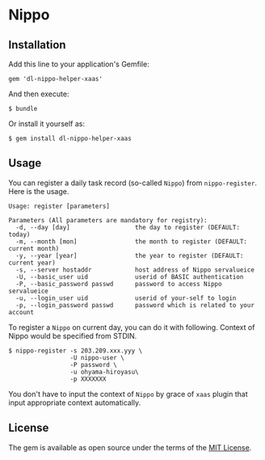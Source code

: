# Nippo

## Installation

Add this line to your application's Gemfile:

```
gem 'dl-nippo-helper-xaas'
```

And then execute:

    $ bundle

Or install it yourself as:

    $ gem install dl-nippo-helper-xaas

## Usage
You can register a daily task record (so-called `Nippo`) from `nippo-register`. Here is the usage.
```
Usage: register [parameters]

Parameters (All parameters are mandatory for registry):
  -d, --day [day]                  the day to register (DEFAULT: today)
  -m, --month [mon]                the month to register (DEFAULT: current month)
  -y, --year [year]                the year to register (DEFAULT: current year)
  -s, --server hostaddr            host address of Nippo servalueice
  -U, --basic_user uid             userid of BASIC authentication
  -P, --basic_password passwd      password to access Nippo servalueice
  -u, --login_user uid             userid of your-self to login
  -p, --login_password passwd      password which is related to your account
```

To register a `Nippo` on current day, you can do it with following. Context of Nippo would be specified from STDIN.
```
$ nippo-register -s 203.209.xxx.yyy \
                 -U nippo-user \
                 -P password \
                 -u ohyama-hiroyasu\
                 -p XXXXXXX
```
You don't have to input the context of `Nippo` by grace of `xaas` plugin that input appropriate context automatically.

## License

The gem is available as open source under the terms of the [MIT License](http://opensource.org/licenses/MIT).
